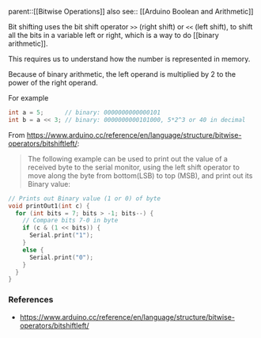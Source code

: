 parent::[[Bitwise Operations]]
also see:: [[Arduino Boolean and Arithmetic]]

Bit shifting uses the bit shift operator `>>` (right shift) or `<<` (left shift), to shift all the bits in a variable left or right, which is a way to do [[binary arithmetic]].

This requires us to understand how the number is represented in memory. 

Because of binary arithmetic, the left operand is multiplied by 2 to the power of the right operand. 

For example
```cpp
int a = 5;      // binary: 0000000000000101
int b = a << 3; // binary: 0000000000101000, 5*2^3 or 40 in decimal
```

From https://www.arduino.cc/reference/en/language/structure/bitwise-operators/bitshiftleft/:
> The following example can be used to print out the value of a received byte to the serial monitor, using the left shift operator to move along the byte from bottom(LSB) to top (MSB), and print out its Binary value:

```cpp
// Prints out Binary value (1 or 0) of byte
void printOut1(int c) {
  for (int bits = 7; bits > -1; bits--) {
    // Compare bits 7-0 in byte
    if (c & (1 << bits)) {
      Serial.print("1");
    }
    else {
      Serial.print("0");
    }
  }
}
```

### References
- https://www.arduino.cc/reference/en/language/structure/bitwise-operators/bitshiftleft/
